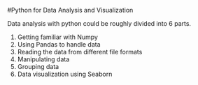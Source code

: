 #Python for Data Analysis and Visualization

Data analysis with python could be roughly divided into 6 parts.

1. Getting familiar with Numpy
2. Using Pandas to handle data
3. Reading the data from different file formats
4. Manipulating data
5. Grouping data
6. Data visualization using Seaborn

